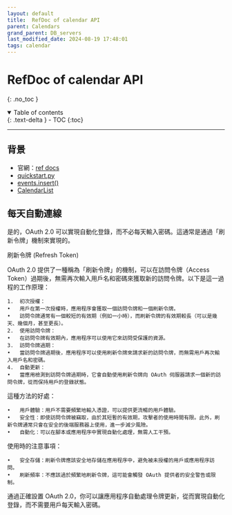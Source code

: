 ```yaml
---
layout: default
title:  RefDoc of calendar API
parent: Calendars
grand_parent: DB_servers
last_modified_date: 2024-08-19 17:48:01
tags: calendar
---
```


# RefDoc of calendar API

{: .no_toc }

<details open markdown="block">
  <summary>
    Table of contents
  </summary>
  {: .text-delta }
- TOC
{:toc}
</details>

---

## 背景

- 官網：[ref docs](https://googleapis.github.io/google-api-python-client/docs/dyn/calendar_v3.html)
- [quickstart.py](https://developers.google.com/calendar/api/quickstart/python?hl=zh-tw)
- [events.insert()](https://developers.google.com/calendar/api/guides/create-events?hl=zh-tw)
- [CalendarList](https://developers.google.com/calendar/api/v3/reference/calendarList?hl=zh-tw#methods)

## 每天自動連線

是的，OAuth 2.0 可以實現自動化登錄，而不必每天輸入密碼。這通常是通過「刷新令牌」機制來實現的。

刷新令牌 (Refresh Token)

OAuth 2.0 提供了一種稱為「刷新令牌」的機制，可以在訪問令牌（Access Token）過期後，無需再次輸入用戶名和密碼來獲取新的訪問令牌。以下是這一過程的工作原理：

	1.	初次授權：
	•	用戶在第一次授權時，應用程序會獲取一個訪問令牌和一個刷新令牌。
	•	訪問令牌通常有一個較短的有效期（例如一小時），而刷新令牌的有效期較長（可以是幾天、幾個月，甚至更長）。
	2.	使用訪問令牌：
	•	在訪問令牌有效期內，應用程序可以使用它來訪問受保護的資源。
	3.	訪問令牌過期：
	•	當訪問令牌過期後，應用程序可以使用刷新令牌來請求新的訪問令牌，而無需用戶再次輸入用戶名和密碼。
	4.	自動更新：
	•	當應用檢測到訪問令牌過期時，它會自動使用刷新令牌向 OAuth 伺服器請求一個新的訪問令牌，從而保持用戶的登錄狀態。

這種方法的好處：

	•	用戶體驗：用戶不需要頻繁地輸入憑證，可以提供更流暢的用戶體驗。
	•	安全性：即使訪問令牌被竊取，由於其短暫的有效期，攻擊者的使用時間有限。此外，刷新令牌通常只會在安全的後端服務器上使用，進一步減少風險。
	•	自動化：可以在腳本或應用程序中實現自動化處理，無需人工干預。

使用時的注意事項：

	•	安全存儲：刷新令牌應該安全地存儲在應用程序中，避免被未授權的用戶或應用程序訪問。
	•	刷新頻率：不應該過於頻繁地刷新令牌，這可能會觸發 OAuth 提供者的安全警告或限制。

通過正確設置 OAuth 2.0，你可以讓應用程序自動處理令牌更新，從而實現自動化登錄，而不需要用戶每天輸入密碼。


